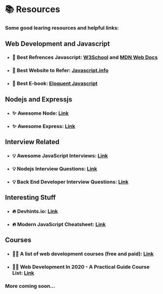 # 📚 Resources

### Some good learing resources and helpful links:

## Web Development and Javascript

- ### 🔗 Best Refrences Javascript: [W3School](https://www.w3schools.com/js/) and [MDN Web Docs](https://developer.mozilla.org/en-US/docs/Web/JavaScript)
- ### 🔗 Best Website to Refer: [Javascript.info](https://javascript.info/)
- ### 🔗 Best E-book: [Eloquent Javascript](https://eloquentjavascript.net/)

## Nodejs and Expressjs

- ### ✨ Awesome Node: [Link](https://github.com/sindresorhus/awesome-nodejs)
- ### ✨ Awesome Express: [Link](https://github.com/rajikaimal/awesome-express)

## Interview Related

- ### 💡 Awesome JavaScript Interviews: [Link](https://github.com/rohan-paul/Awesome-JavaScript-Interviews)
- ### 💡 Nodejs Interview Questions: [Link](https://github.com/learning-zone/nodejs-interview-questions)
- ### 💡 Back End Developer Interview Questions: [Link](https://github.com/arialdomartini/Back-End-Developer-Interview-Questions)

## Interesting Stuff

- ### 🔥 Devhints.io: [Link](https://devhints.io/)
- ### 🔥 Modern JavaScript Cheatsheet: [Link](https://github.com/mbeaudru/modern-js-cheatsheet)

## Courses

- ### 👨‍🎓 A list of web development courses (free and paid): [Link](https://github.com/lndgalante/courses-list)
- ### 👨‍🎓 Web Development In 2020 - A Practical Guide Course List: [Link](https://github.com/andrews1022/web-development-2020-course-list)

### More coming soon...
